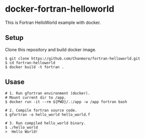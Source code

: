 # docker-fortran-helloworld
This is Fortran HelloWorld example with docker.

## Setup
Clone this repository and build docker image.
```
$ git clone https://github.com/Chanmoro/fortran-helloworld.git
$ cd fortran-helloworld
$ docker build -t fortran .
```

## Usase
```
# 1. Run gfortran environment (docker).
# Mount current dir to /app.
$ docker run -it --rm ${PWD}/.:/app -w /app fortran bash

# 2. Compile fortran source code.
$ gfortran -o hello_world hello_world.f

# 3. Run compiled hello_world binary.
$ ./hello_world
>  Hello World!
```
